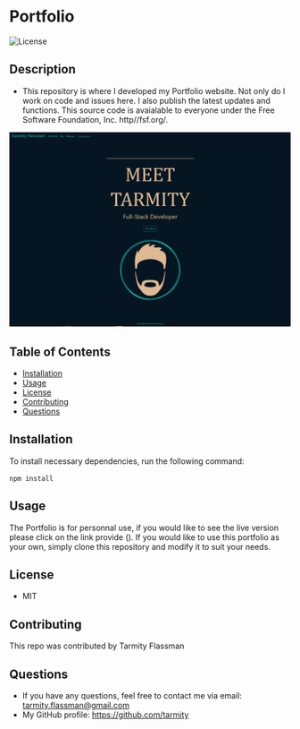 # Portfolio
![License](https://img.shields.io/github/license/tarmity/employee-tracker)

## Description
  * This repository is where I developed my Portfolio website. Not only do I work on code and issues here. I also publish the latest updates and functions. This source code is avaialable to everyone under the Free Software Foundation, Inc. http//fsf.org/.
  
  ![img](https://github.com/Tarmity/portfolio/blob/master/src/components/CardPort/img/portfolio.png?raw=true)
  

  ## Table of Contents
  * [Installation](#installation)
  * [Usage](#Usage)
  * [License](#License)
  * [Contributing](#Contributing)
  * [Questions](#Questions)
  

  ## Installation
  To install necessary dependencies, run the following command:
  
    npm install

  ## Usage
  The Portfolio is for personnal use, if you would like to see the live version please click on the link provide (). If you would like to use this portfolio as your own, simply clone this repository and modify it to suit your needs. 
  
  

  ## License
  * MIT

  ## Contributing
  This repo was contributed by Tarmity Flassman

  ## Questions
  * If you have any questions, feel free to contact me via email: tarmity.flassman@gmail.com
  * My GitHub profile: https://github.com/tarmity
